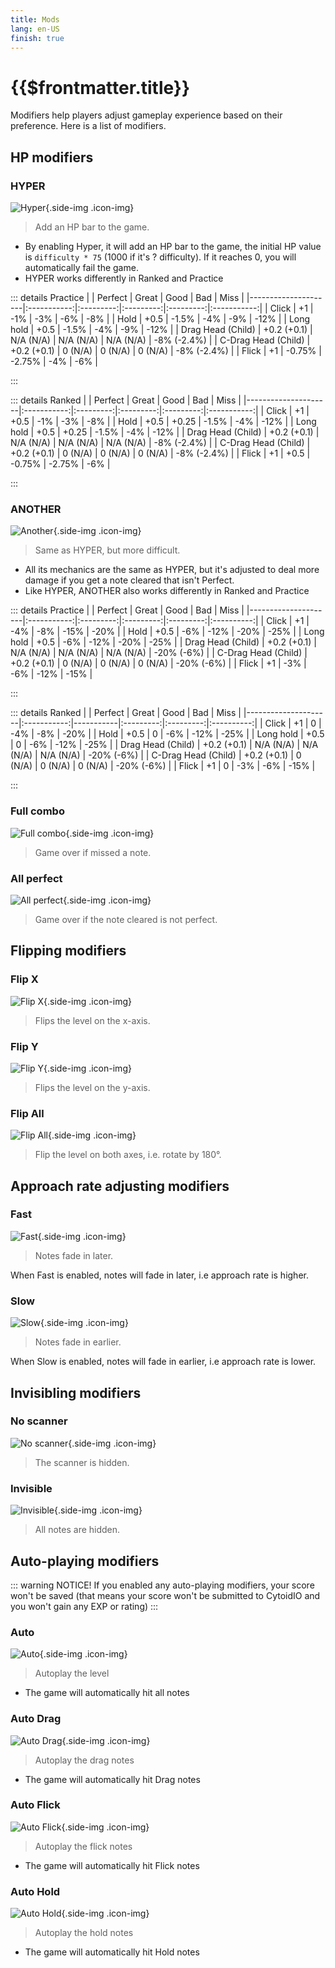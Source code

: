 ```yaml
---
title: Mods
lang: en-US
finish: true
---
```


# {{$frontmatter.title}}

Modifiers help players adjust gameplay experience based on their preference. Here is a list of modifiers.

## HP modifiers

### HYPER

![Hyper](./_source_mods.md/Hyper.png){.side-img .icon-img}

> Add an HP bar to the game.

- By enabling Hyper, it will add an HP bar to the game, the initial HP value is ``difficulty * 75`` (1000 if it's ? difficulty). If it reaches 0, you will automatically fail the game.
- HYPER works differently in Ranked and Practice

::: details Practice
|                     |   Perfect   |   Great   |    Good   |    Bad    |     Miss    |
|---------------------|:-----------:|:---------:|:---------:|:---------:|:-----------:|
| Click               |          +1 |       -1% |       -3% |       -6% |         -8% |
| Hold                |        +0.5 |     -1.5% |       -4% |       -9% |        -12% |
| Long hold           |        +0.5 |     -1.5% |       -4% |       -9% |        -12% |
| Drag Head (Child)   | +0.2 (+0.1) | N/A (N/A) | N/A (N/A) | N/A (N/A) | -8% (-2.4%) |
| C-Drag Head (Child) | +0.2 (+0.1) |   0 (N/A) |   0 (N/A) |   0 (N/A) | -8% (-2.4%) |
| Flick               |          +1 |    -0.75% |    -2.75% |       -4% |         -6% |

:::

::: details Ranked
|                     |   Perfect   |   Great   |    Good   |    Bad    |     Miss    |
|---------------------|:-----------:|:---------:|:---------:|:---------:|:-----------:|
| Click               |          +1 |      +0.5 |       -1% |       -3% |         -8% |
| Hold                |        +0.5 |     +0.25 |     -1.5% |       -4% |        -12% |
| Long hold           |        +0.5 |     +0.25 |     -1.5% |       -4% |        -12% |
| Drag Head (Child)   | +0.2 (+0.1) | N/A (N/A) | N/A (N/A) | N/A (N/A) | -8% (-2.4%) |
| C-Drag Head (Child) | +0.2 (+0.1) |   0 (N/A) |   0 (N/A) |   0 (N/A) | -8% (-2.4%) |
| Flick               |          +1 |      +0.5 |    -0.75% |    -2.75% |         -6% |

:::

### ANOTHER

![Another](./_source_mods.md/Another.png){.side-img .icon-img}

> Same as HYPER, but more difficult.

- All its mechanics are the same as HYPER, but it's adjusted to deal more damage if you get a note cleared that isn't Perfect.
- Like HYPER, ANOTHER also works differently in Ranked and Practice

::: details Practice
|                     |   Perfect   |   Great   |    Good   |    Bad    |    Miss    |
|---------------------|:-----------:|:---------:|:---------:|:---------:|:----------:|
| Click               |          +1 |       -4% |       -8% |      -15% |       -20% |
| Hold                |        +0.5 |       -6% |      -12% |      -20% |       -25% |
| Long hold           |        +0.5 |       -6% |      -12% |      -20% |       -25% |
| Drag Head (Child)   | +0.2 (+0.1) | N/A (N/A) | N/A (N/A) | N/A (N/A) | -20% (-6%) |
| C-Drag Head (Child) | +0.2 (+0.1) |   0 (N/A) |   0 (N/A) |   0 (N/A) | -20% (-6%) |
| Flick               |          +1 |       -3% |       -6% |      -12% |       -15% |

:::

::: details Ranked
|                     |   Perfect   | Great     |    Good   |    Bad    |    Miss    |
|---------------------|:-----------:|-----------|:---------:|:---------:|:----------:|
| Click               |          +1 |         0 |       -4% |       -8% |       -20% |
| Hold                |        +0.5 |         0 |       -6% |      -12% |       -25% |
| Long hold           |        +0.5 |         0 |       -6% |      -12% |       -25% |
| Drag Head (Child)   | +0.2 (+0.1) | N/A (N/A) | N/A (N/A) | N/A (N/A) | -20% (-6%) |
| C-Drag Head (Child) | +0.2 (+0.1) |   0 (N/A) |   0 (N/A) |   0 (N/A) | -20% (-6%) |
| Flick               |          +1 |         0 |       -3% |       -6% |       -15% |

:::

### Full combo

![Full combo](./_source_mods.md/FullCombo.png){.side-img .icon-img}

> Game over if missed a note.

### All perfect

![All perfect](./_source_mods.md/AllPerfect.png){.side-img .icon-img}

> Game over if the note cleared is not perfect.

## Flipping modifiers

### Flip X

![Flip X](./_source_mods.md/FlipX.png){.side-img .icon-img}

> Flips the level on the x-axis.

### Flip Y

![Flip Y](./_source_mods.md/FlipY.png){.side-img .icon-img}

> Flips the level on the y-axis.

### Flip All

![Flip All](./_source_mods.md/FlipAll.png){.side-img .icon-img}

> Flip the level on both axes, i.e. rotate by 180°.

## Approach rate adjusting modifiers

### Fast

![Fast](./_source_mods.md/Fast.png){.side-img .icon-img}

> Notes fade in later.

When Fast is enabled, notes will fade in later, i.e approach rate is higher.

### Slow

![Slow](./_source_mods.md/Slow.png){.side-img .icon-img}

> Notes fade in earlier.

When Slow is enabled, notes will fade in earlier, i.e approach rate is lower.

## Invisibling modifiers

### No scanner

![No scanner](./_source_mods.md/NoScanner.png){.side-img .icon-img}

> The scanner is hidden.

### Invisible

![Invisible](./_source_mods.md/Invisible.png){.side-img .icon-img}

> All notes are hidden.

## Auto-playing modifiers

::: warning NOTICE!
If you enabled any auto-playing modifiers, your score won't be saved (that means your score won't be submitted to CytoidIO and you won't gain any EXP or rating)
:::

### Auto

![Auto](./_source_mods.md/Auto.png){.side-img .icon-img}

> Autoplay the level

- The game will automatically hit all notes

### Auto Drag

![Auto Drag](./_source_mods.md/AutoDrag.png){.side-img .icon-img}

> Autoplay the drag notes

- The game will automatically hit Drag notes

### Auto Flick

![Auto Flick](./_source_mods.md/AutoFlick.png){.side-img .icon-img}

> Autoplay the flick notes

- The game will automatically hit Flick notes

### Auto Hold

![Auto Hold](./_source_mods.md/AutoHold.png){.side-img .icon-img}

> Autoplay the hold notes

- The game will automatically hit Hold notes
